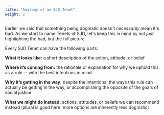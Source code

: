 ```yaml
---
title: "Anatomy of an SJD Tenet"
weight: 2
---
```


Earlier we said that something being dogmatic doesn't _necessarily_ mean it's bad. As we start to name Tenets of SJD, let's keep this in mind by not _just_ highlighting the bad, but the full picture.

Every SJD Tenet can have the following parts:

**What it looks like:** a short description of the action, attitude, or belief

**Where it’s coming from:** the rationale or explanation for why we uphold this as a rule -- with the best intentions in mind.

**Why it’s getting in the way:** despite the intentions, the ways this rule can actually be getting in the way, or accomplishing the opposite of the goals of social justice

**What we might do instead:** actions, attitudes, or beliefs we can recommend instead (plural is good here: more options are inherently less dogmatic)

